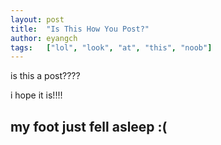 ```yaml
---
layout: post
title:  "Is This How You Post?"
author: eyangch
tags:   ["lol", "look", "at", "this", "noob"]
---
```


is this a post????

i hope it is!!!!

## my foot just fell asleep :(

